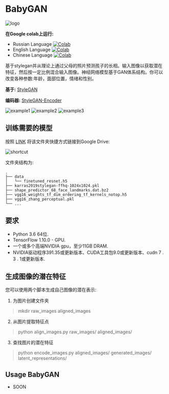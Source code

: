 # BabyGAN

![logo](https://raw.githubusercontent.com/tg-bomze/BabyGAN/master/media/logo.png)

**在Google colab上运行:**
- Russian Language [![Colab](https://camo.githubusercontent.com/52feade06f2fecbf006889a904d221e6a730c194/68747470733a2f2f636f6c61622e72657365617263682e676f6f676c652e636f6d2f6173736574732f636f6c61622d62616467652e737667)](https://colab.research.google.com/github/tg-bomze/BabyGAN/blob/master/BabyGAN_(RUS).ipynb)
- English Language [![Colab](https://camo.githubusercontent.com/52feade06f2fecbf006889a904d221e6a730c194/68747470733a2f2f636f6c61622e72657365617263682e676f6f676c652e636f6d2f6173736574732f636f6c61622d62616467652e737667)](https://colab.research.google.com/github/tg-bomze/BabyGAN/blob/master/BabyGAN_(ENG).ipynb)
- Chinese Language [![Colab](https://camo.githubusercontent.com/52feade06f2fecbf006889a904d221e6a730c194/68747470733a2f2f636f6c61622e72657365617263682e676f6f676c652e636f6d2f6173736574732f636f6c61622d62616467652e737667)](https://colab.research.google.com/github/SupersuROOT/BabyGAN/blob/master/BabyGAN_(CHN).ipynb)

<p>
基于stylegan并从理论上通过父母的照片预测孩子的长相。输入图像以获取潜在特征，然后按一定比例混合输入图像。神经网络模型基于GAN体系结构。你可以改变各种参数:年龄，面部位置，情绪和性别。
</p>  

**基于:** [StyleGAN](https://github.com/NVlabs/stylegan)

**编码器:** [StyleGAN-Encoder](https://github.com/pbaylies/stylegan-encoder)

![example1](https://raw.githubusercontent.com/tg-bomze/BabyGAN/master/media/example1.JPG)
![example2](https://raw.githubusercontent.com/tg-bomze/BabyGAN/master/media/example2.JPG)
![example3](https://raw.githubusercontent.com/tg-bomze/BabyGAN/master/media/example3.JPG)

## 训练需要的模型
按照 [LINK](https://drive.google.com/drive/folders/1xwqqG0HkLe2AiXxjC-XK8OfvMKT1jBlp) 将该文件夹快捷方式链接到Google Drive:

![shortcut](media/mount_eng.png)

文件夹结构为:
    
    .
    ├── data                    
    │   └── finetuned_resnet.h5 
    ├── karras2019stylegan-ffhq-1024x1024.pkl
    ├── shape_predictor_68_face_landmarks.dat.bz2
    ├── vgg16_weights_tf_dim_ordering_tf_kernels_notop.h5
    ├── vgg16_zhang_perceptual.pkl
    └── ...

## 要求
* Python 3.6 64位.
* TensorFlow 1.10.0 - GPU.
* 一个或多个高端NVIDIA gpu，至少11GB DRAM.
* NVIDIA驱动程序391.35或更新版本、CUDA工具包9.0或更新版本、cudn 7 . 3 . 1或更新版本.

## 生成图像的潜在特征
您可以使用两个脚本生成自己图像的潜在表示:
1) 为图片创建文件夹
> mkdir raw_images aligned_images

2) 从图片提取特征点
> python align_images.py raw_images/ aligned_images/

3) 查找图片的潜在特征
> python encode_images.py aligned_images/ generated_images/ latent_representations/

## Usage BabyGAN
- SOON
